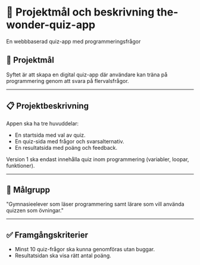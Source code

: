 
# 📌 Projektmål och beskrivning  the-wonder-quiz-app
En webbbaserad quiz-app med programmeringsfrågor

## 🎯 Projektmål  
Syftet är att skapa en digital quiz-app där användare kan träna på programmering genom att svara på flervalsfrågor.  

---

## 📋 Projektbeskrivning  
Appen ska ha tre huvuddelar:  
- En startsida med val av quiz.  
- En quiz-sida med frågor och svarsalternativ.  
- En resultatsida med poäng och feedback.  

Version 1 ska endast innehålla quiz inom programmering (variabler, loopar, funktioner).   

---

## 👥 Målgrupp  
"Gymnasieelever som läser programmering samt lärare som vill använda quizzen som övningar."  

---

## ✅ Framgångskriterier  
- Minst 10 quiz-frågor ska kunna genomföras utan buggar.  
- Resultatsidan ska visa rätt antal poäng.  
